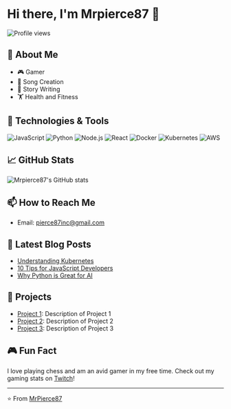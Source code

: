 # Hi there, I'm Mrpierce87 👋

![Profile views](https://gpvc.arturio.dev/Mrpierce87)

## 💼 About Me
- 🎮 Gamer
- 🎵 Song Creation
- 📖 Story Writing
- 🏋️ Health and Fitness

## 🚀 Technologies & Tools
![JavaScript](https://img.shields.io/badge/-JavaScript-black?style=flat-square&logo=javascript)
![Python](https://img.shields.io/badge/-Python-black?style=flat-square&logo=python)
![Node.js](https://img.shields.io/badge/-Node.js-black?style=flat-square&logo=node.js)
![React](https://img.shields.io/badge/-React-black?style=flat-square&logo=react)
![Docker](https://img.shields.io/badge/-Docker-black?style=flat-square&logo=docker)
![Kubernetes](https://img.shields.io/badge/-Kubernetes-black?style=flat-square&logo=kubernetes)
![AWS](https://img.shields.io/badge/-AWS-black?style=flat-square&logo=amazon-aws)

## 📈 GitHub Stats
![Mrpierce87's GitHub stats](https://github-readme-stats.vercel.app/api?username=Mrpierce87&show_icons=true&theme=radical)

## 📫 How to Reach Me
- Email: pierce87inc@gmail.com

## 📝 Latest Blog Posts
<!-- BLOG-POST-LIST:START -->
- [Understanding Kubernetes](https://blog.example.com/understanding-kubernetes)
- [10 Tips for JavaScript Developers](https://blog.example.com/10-tips-for-javascript)
- [Why Python is Great for AI](https://blog.example.com/why-python-for-ai)
<!-- BLOG-POST-LIST:END -->

## 🌟 Projects
- [Project 1](https://github.com/Mrpierce87/project1): Description of Project 1
- [Project 2](https://github.com/Mrpierce87/project2): Description of Project 2
- [Project 3](https://github.com/Mrpierce87/project3): Description of Project 3

## 🎮 Fun Fact
I love playing chess and am an avid gamer in my free time. Check out my gaming stats on [Twitch](https://www.twitch.tv/Mrpierce87)!

---

⭐️ From [MrPierce87](https://github.com/Mrpierce87)
